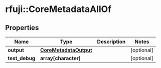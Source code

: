 # rfuji::CoreMetadataAllOf


## Properties
Name | Type | Description | Notes
------------ | ------------- | ------------- | -------------
**output** | [**CoreMetadataOutput**](CoreMetadata_output.md) |  | [optional] 
**test_debug** | **array[character]** |  | [optional] 


